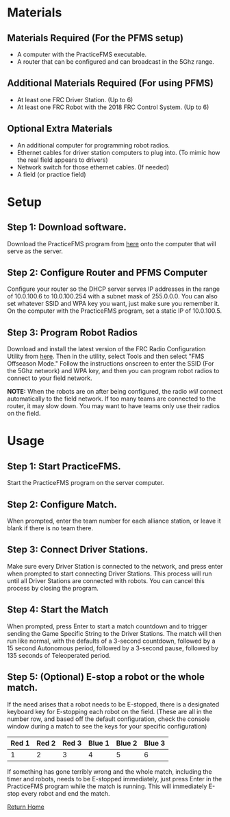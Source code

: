 # Materials

## Materials Required (For the PFMS setup)
* A computer with the PracticeFMS executable.
* A router that can be configured and can broadcast in the 5Ghz range.

## Additional Materials Required (For using PFMS)
* At least one FRC Driver Station. (Up to 6)
* At least one FRC Robot with the 2018 FRC Control System. (Up to 6)

## Optional Extra Materials
* An additional computer for programming robot radios.
* Ethernet cables for driver station computers to plug into. (To mimic how the real field appears to drivers)
* Network switch for those ethernet cables. (If needed)
* A field (or practice field)

# Setup

## Step 1: Download software.
Download the PracticeFMS program from [here](https://github.com/MoSadie/PracticeFMS/releases/latest) onto the computer that will serve as the server.

## Step 2: Configure Router and PFMS Computer
Configure your router so the DHCP server serves IP addresses in the range of 10.0.100.6 to 10.0.100.254 with a subnet mask of 255.0.0.0. You can also set whatever SSID and WPA key you want, just make sure you remember it.
On the computer with the PracticeFMS program, set a static IP of 10.0.100.5.

## Step 3: Program Robot Radios
Download and install the latest version of the FRC Radio Configuration Utility from [here](http://wpilib.screenstepslive.com/s/currentCS/m/getting_started/l/144986-programming-your-radio#download_the_software).
Then in the utility, select Tools and then select "FMS Offseason Mode."
Follow the instructions onscreen to enter the SSID (For the 5Ghz network) and WPA key, and then you can program robot radios to connect to your field network.

**NOTE:** When the robots are on after being configured, the radio _will_ connect automatically to the field network. If too many teams are connected to the router, it may slow down. You may want to have teams only use their radios on the field.

# Usage

## Step 1: Start PracticeFMS.
Start the PracticeFMS program on the server computer.

## Step 2: Configure Match.
When prompted, enter the team number for each alliance station, or leave it blank if there is no team there.

## Step 3: Connect Driver Stations.
Make sure every Driver Station is connected to the network, and press enter when prompted to start connecting Driver Stations. This process will run until all Driver Stations are connected with robots. You can cancel this process by closing the program.

## Step 4: Start the Match
When prompted, press Enter to start a match countdown and to trigger sending the Game Specific String to the Driver Stations. The match will then run like normal, with the defaults of a 3-second countdown, followed by a 15 second Autonomous period, followed by a 3-second pause, followed by 135 seconds of Teleoperated period.

## Step 5: (Optional) E-stop a robot or the whole match.
If the need arises that a robot needs to be E-stopped, there is a designated keyboard key for E-stopping each robot on the field. (These are all in the number row, and based off the default configuration, check the console window during a match to see the keys for your specific configuration)

| Red 1 | Red 2 | Red 3 | Blue 1 | Blue 2 | Blue 3 |
|---|---|---|---|---|---|
| 1 | 2 | 3 | 4 | 5 | 6 |

If something has gone terribly wrong and the whole match, including the timer and robots, needs to be E-stopped immediately, just press Enter in the PracticeFMS program while the match is running. This will immediately E-stop every robot and end the match.

[Return Home](index.md)
